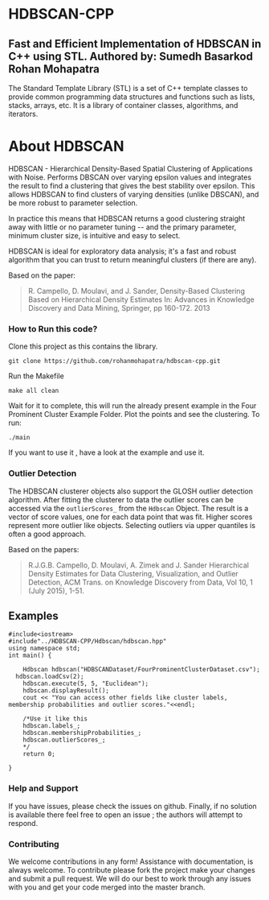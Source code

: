 # HDBSCAN-CPP
Fast and Efficient Implementation of HDBSCAN in C++ using STL.
Authored by:
Sumedh Basarkod
Rohan Mohapatra
--------------------------------------------------------------------------------------------------------------

The Standard Template Library (STL) is a set of C++ template classes to provide common programming 
data structures and functions such as lists, stacks, arrays, etc. It is a library of container classes, algorithms, and iterators. 

# About HDBSCAN
HDBSCAN - Hierarchical Density-Based Spatial Clustering of Applications with Noise. Performs DBSCAN over varying epsilon values and integrates the result to find a clustering that gives the best stability over epsilon. This allows HDBSCAN to find clusters of varying densities (unlike DBSCAN), and be more robust to parameter selection.

In practice this means that HDBSCAN returns a good clustering straight away with little or no parameter tuning -- and the primary parameter, minimum cluster size, is intuitive and easy to select.

HDBSCAN is ideal for exploratory data analysis; it's a fast and robust algorithm that you can trust to return meaningful clusters (if there are any).

Based on the paper:
> R. Campello, D. Moulavi, and J. Sander, Density-Based Clustering Based on Hierarchical Density Estimates In: Advances in Knowledge Discovery and Data Mining, Springer, pp 160-172. 2013

### How to Run this code?

Clone this project as this contains the library.
```
git clone https://github.com/rohanmohapatra/hdbscan-cpp.git
```

Run the Makefile
```
make all clean
```

Wait for it to complete, this will run the already present example in the Four Prominent Cluster Example Folder. Plot the points and see the clustering.
To run:
```
./main
```

If you want to use it , have a look at the example and use it.



### Outlier Detection
The HDBSCAN clusterer objects also support the GLOSH outlier detection algorithm. After fitting the clusterer to 
data the outlier scores can be accessed via the `outlierScores_` from the `Hdbscan` Object. The result is a vector of score values,
one for each data point that was fit. Higher scores represent more outlier like objects. Selecting outliers via upper 
quantiles is often a good approach.

Based on the papers:
> R.J.G.B. Campello, D. Moulavi, A. Zimek and J. Sander Hierarchical Density Estimates for Data Clustering, Visualization, and Outlier Detection, ACM Trans. on Knowledge Discovery from Data, Vol 10, 1 (July 2015), 1-51.

## Examples
```
#include<iostream>
#include"../HDBSCAN-CPP/Hdbscan/hdbscan.hpp"
using namespace std;
int main() {

	Hdbscan hdbscan("HDBSCANDataset/FourProminentClusterDataset.csv");
  hdbscan.loadCsv(2);
	hdbscan.execute(5, 5, "Euclidean");
	hdbscan.displayResult();
	cout << "You can access other fields like cluster labels, membership probabilities and outlier scores."<<endl;

	/*Use it like this
	hdbscan.labels_;
	hdbscan.membershipProbabilities_;
	hdbscan.outlierScores_;
	*/
	return 0;

}
```

### Help and Support
If you have issues, please check the issues on github. Finally, if no solution is available there feel free to open an issue ; 
the authors will attempt to respond.

### Contributing
We welcome contributions in any form! Assistance with documentation, is always welcome. 
To contribute please fork the project make your changes and submit a pull request. 
We will do our best to work through any issues with you and get your code merged into the master branch.
